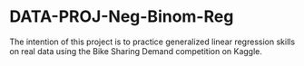 # DATA-PROJ-Neg-Binom-Reg
The intention of this project is to practice generalized linear regression skills on real data using the Bike Sharing Demand competition on Kaggle. 
